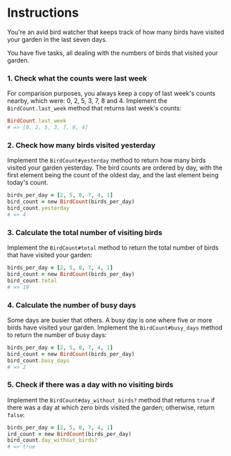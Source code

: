 # Instructions

You're an avid bird watcher that keeps track of how many birds have visited your garden in the last seven days.

You have five tasks, all dealing with the numbers of birds that visited your garden.

### 1. Check what the counts were last week

For comparison purposes, you always keep a copy of last week's counts nearby, which were: 0, 2, 5, 3, 7, 8 and 4. Implement the `BirdCount.last_week` method that returns last week's counts:

```ruby
BirdCount.last_week
# => [0, 2, 5, 3, 7, 8, 4]
```

### 2. Check how many birds visited yesterday

Implement the `BirdCount#yesterday` method to return how many birds visited your garden yesterday. The bird counts are ordered by day, with the first element being the count of the oldest day, and the last element being today's count.

```ruby
birds_per_day = [2, 5, 0, 7, 4, 1]
bird_count = new BirdCount(birds_per_day)
bird_count.yesterday
# => 4
```

### 3. Calculate the total number of visiting birds

Implement the `BirdCount#total` method to return the total number of birds that have visited your garden:

```ruby
birds_per_day = [2, 5, 0, 7, 4, 1]
bird_count = new BirdCount(birds_per_day)
bird_count.total
# => 19
```

### 4. Calculate the number of busy days

Some days are busier that others. A busy day is one where five or more birds have visited your garden.
Implement the `BirdCount#busy_days` method to return the number of busy days:

```ruby
birds_per_day = [2, 5, 0, 7, 4, 1]
bird_count = new BirdCount(birds_per_day)
bird_count.busy_days
# => 2
```

### 5. Check if there was a day with no visiting birds

Implement the `BirdCount#day_without_birds?` method that returns `true` if there was a day at which zero birds visited the garden; otherwise, return `false`:

```ruby
birds_per_day = [2, 5, 0, 7, 4, 1]
ird_count = new BirdCount(birds_per_day)
bird_count.day_without_birds?
# => true
```
